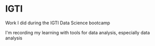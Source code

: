# IGTI
Work I did during the IGTI Data Science bootcamp


I'm recording my learning with tools for data analysis, especially data analysis
